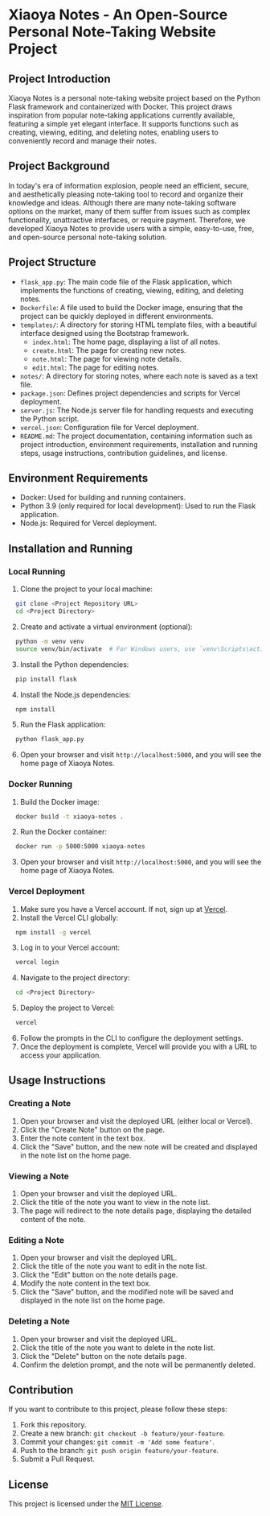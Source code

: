 # Xiaoya Notes - An Open-Source Personal Note-Taking Website Project

## Project Introduction
Xiaoya Notes is a personal note-taking website project based on the Python Flask framework and containerized with Docker. This project draws inspiration from popular note-taking applications currently available, featuring a simple yet elegant interface. It supports functions such as creating, viewing, editing, and deleting notes, enabling users to conveniently record and manage their notes.

## Project Background
In today's era of information explosion, people need an efficient, secure, and aesthetically pleasing note-taking tool to record and organize their knowledge and ideas. Although there are many note-taking software options on the market, many of them suffer from issues such as complex functionality, unattractive interfaces, or require payment. Therefore, we developed Xiaoya Notes to provide users with a simple, easy-to-use, free, and open-source personal note-taking solution.

## Project Structure
- `flask_app.py`: The main code file of the Flask application, which implements the functions of creating, viewing, editing, and deleting notes.
- `Dockerfile`: A file used to build the Docker image, ensuring that the project can be quickly deployed in different environments.
- `templates/`: A directory for storing HTML template files, with a beautiful interface designed using the Bootstrap framework.
  - `index.html`: The home page, displaying a list of all notes.
  - `create.html`: The page for creating new notes.
  - `note.html`: The page for viewing note details.
  - `edit.html`: The page for editing notes.
- `notes/`: A directory for storing notes, where each note is saved as a text file.
- `package.json`: Defines project dependencies and scripts for Vercel deployment.
- `server.js`: The Node.js server file for handling requests and executing the Python script.
- `vercel.json`: Configuration file for Vercel deployment.
- `README.md`: The project documentation, containing information such as project introduction, environment requirements, installation and running steps, usage instructions, contribution guidelines, and license.

## Environment Requirements
- Docker: Used for building and running containers.
- Python 3.9 (only required for local development): Used to run the Flask application.
- Node.js: Required for Vercel deployment.

## Installation and Running
### Local Running
1. Clone the project to your local machine:
```bash
  git clone <Project Repository URL>
  cd <Project Directory>
```
2. Create and activate a virtual environment (optional):
```bash
  python -m venv venv
  source venv/bin/activate  # For Windows users, use `venv\Scripts\activate`
```
3. Install the Python dependencies:
```bash
  pip install flask
```
4. Install the Node.js dependencies:
```bash
  npm install
```
5. Run the Flask application:
```bash
  python flask_app.py
```
6. Open your browser and visit `http://localhost:5000`, and you will see the home page of Xiaoya Notes.

### Docker Running
1. Build the Docker image:
```bash
  docker build -t xiaoya-notes .
```
2. Run the Docker container:
```bash
  docker run -p 5000:5000 xiaoya-notes
```
3. Open your browser and visit `http://localhost:5000`, and you will see the home page of Xiaoya Notes.

### Vercel Deployment
1. Make sure you have a Vercel account. If not, sign up at [Vercel](https://vercel.com/).
2. Install the Vercel CLI globally:
```bash
  npm install -g vercel
```
3. Log in to your Vercel account:
```bash
  vercel login
```
4. Navigate to the project directory:
```bash
  cd <Project Directory>
```
5. Deploy the project to Vercel:
```bash
  vercel
```
6. Follow the prompts in the CLI to configure the deployment settings.
7. Once the deployment is complete, Vercel will provide you with a URL to access your application.

## Usage Instructions
### Creating a Note
1. Open your browser and visit the deployed URL (either local or Vercel).
2. Click the "Create Note" button on the page.
3. Enter the note content in the text box.
4. Click the "Save" button, and the new note will be created and displayed in the note list on the home page.

### Viewing a Note
1. Open your browser and visit the deployed URL.
2. Click the title of the note you want to view in the note list.
3. The page will redirect to the note details page, displaying the detailed content of the note.

### Editing a Note
1. Open your browser and visit the deployed URL.
2. Click the title of the note you want to edit in the note list.
3. Click the "Edit" button on the note details page.
4. Modify the note content in the text box.
5. Click the "Save" button, and the modified note will be saved and displayed in the note list on the home page.

### Deleting a Note
1. Open your browser and visit the deployed URL.
2. Click the title of the note you want to delete in the note list.
3. Click the "Delete" button on the note details page.
4. Confirm the deletion prompt, and the note will be permanently deleted.

## Contribution
If you want to contribute to this project, please follow these steps:
1. Fork this repository.
2. Create a new branch: `git checkout -b feature/your-feature`.
3. Commit your changes: `git commit -m 'Add some feature'`.
4. Push to the branch: `git push origin feature/your-feature`.
5. Submit a Pull Request.

## License
This project is licensed under the [MIT License](LICENSE).